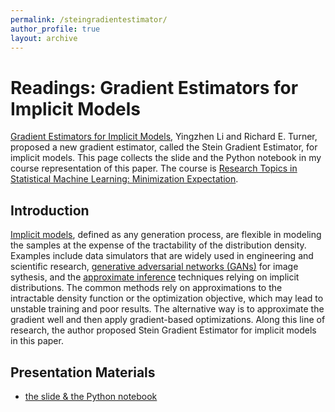 ```yaml
---
permalink: /steingradientestimator/
author_profile: true
layout: archive
---
```


# Readings: Gradient Estimators for Implicit Models
[Gradient Estimators for Implicit Models](https://arxiv.org/abs/1705.07107), Yingzhen Li and Richard E. Turner, proposed a new gradient estimator, called the Stein Gradient Estimator, for implicit models. This page collects the slide and the Python notebook in my course representation of this paper. The course is [Research Topics in Statistical Machine Learning: Minimization Expectation](https://www.cs.toronto.edu/~cmaddis/courses/sta4273_w21/). 

## Introduction
[Implicit models](https://www.jstor.org/stable/pdf/2345504.pdf), defined as any generation process, are flexible in modeling the samples at the expense of the tractability of the distribution density. Examples include data simulators that are widely used in engineering and scientific research, [generative adversarial networks (GANs)](https://papers.nips.cc/paper/5423-generative-adversarial-nets.pdf) for image sythesis, and the [approximate inference](http://www.cs.columbia.edu/~blei/fogm/2018F/materials/BleiKucukelbirMcAuliffe2017.pdf) techniques relying on implicit distributions. The common methods rely on approximations to the intractable density function or the optimization objective, which may lead to unstable training and poor results. The alternative way is to approximate the gradient well and then apply gradient-based optimizations. Along this line of research, the author proposed Stein Gradient Estimator for implicit models in this paper. 

## Presentation Materials
- [the slide & the Python notebook](/STA4273_Presentation/)
